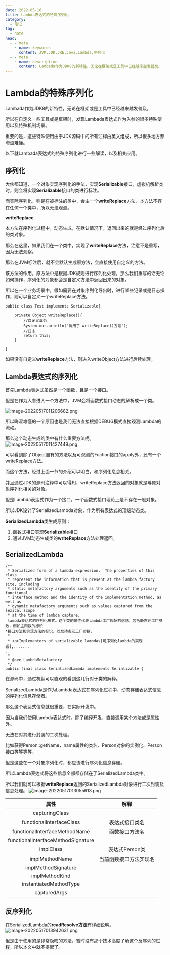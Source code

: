```yaml
---
date: 2022-05-16
title: Lambda表达式的特殊序列化
category: 
  - 笔记
tag:
  - note
head:
  - - meta
    - name: keywords
      content: JVM,JDK,JRE,Java,Lambda,序列化
  - - meta
    - name: description
      content: Lambada作为JDK8的新特性，无论在框架或是工具中已经越来越发普及。
---
```

# Lambda的特殊序列化

Lambada作为JDK8的新特性，无论在框架或是工具中已经越来越发普及。 

所以在自定义一些工具或是框架时，发现Lambada表达式作为入参的很多特殊使用以及特殊机制场景。

重要的是，这些特殊使用由于JDK源码中的所有注释由英文组成，所以很多地方都晦涩难懂。

以下就Lambada表达式的特殊序列化进行一些解读，以及相关应用。

## 序列化

大伙都知道，一个对象实现序列化的手法，实现**Serializable**接口，虚拟机解析类时，则会将实现**Serializable**接口的类进行标注。

而实际序列化，则是在被标注的类中，会由一个**writeReplace**方法，本方法不存在任何一个类中，所以无法观测。

**writeReplace**

本方法在序列化过程中，动态生成，在默认情况下，返回出来的就是经过序列化后的类对象。

那么在这里，如果我们在一个类中，实现了**writeReplace**方法，注意不是重写，因为无法观察。

那么在JVM标注后，就不会默认生成原方法，会直接使用自定义的方法。

该方法的作用，原方法中是根据JDK规则进行序列化处理，那么我们重写的话无论如何操作，序列化的对象都会是自定义方法中返回出来的对象。

所以在一个业务场景中，假如需要在对象序列化导出时，进行某些记录或是日志操作，则可以自定义一个writeReplace方法。

```
public class Test implements Serializable{

    private Object writeReplace(){
        //自定义业务
        System.out.println("调用了 writeReplace()方法");
        //日志
        return this;
    }
    
}
```

如果没有自定义**writeReplace**方法，则进入writeObject方法进行后续处理。

## Lambda表达式的序列化

首先Lambda表达式虽然是一个函数，且是一个接口。

但是在作为入参进入一个方法中，JVM会将函数式接口动态的解析成一个类。

![image-20220517011206682.png](https://leyunone-img.oss-cn-hangzhou.aliyuncs.com/image/2022-05-17/image-20220517011206682.png)


所以晦涩难懂的一个原因也是我们无法直接根据DEBUG模式直接观测Lambda的流动。

那么这个动态生成的类中有什么重要方法呢。
![image-20220517011427449.png](https://leyunone-img.oss-cn-hangzhou.aliyuncs.com/image/2022-05-17/image-20220517011427449.png)

可以看到除了Object自有的方法以及可观测的Fuction接口的apply外，还有一个writeReplace方法。

而这个方法，经过上面一节的介绍可以明白，和序列化息息相关。

并且通过JDK的源码注释中可以得知，writeReplace方法返回的对象就是与原对象序列化相关的对象。

但是Lambda表达式作为一个接口，一个函数式接口理论上是不存在一般对象。

所以JDK设计了SerializedLambda对象，作为所有表达式的顶级动态类。

**SerializedLambda**类生成原则：

1. 函数式接口实现**Serializable**接口
2. 通过JVM动态生成类的**writeReplace**方法处理返回。

## SerializedLambda

```
/**
 * Serialized form of a lambda expression.  The properties of this class
 * represent the information that is present at the lambda factory site, including
 * static metafactory arguments such as the identity of the primary functional
 * interface method and the identity of the implementation method, as well as
 * dynamic metafactory arguments such as values captured from the lexical scope
 * at the time of lambda capture.
 lambda表达式的序列化形式。这个类的属性代表lambda工厂现场的信息，包括静态元工厂参数，例如主函数的标识
*接口方法和实现方法的标识，以及动态元工厂参数，
 *
 * <p>Implementors of serializable lambdas[可序列化lambda的实现者],.......
..
 *
 * @see LambdaMetafactory
 */
public final class SerializedLambda implements Serializable {
```

在源码中，通过机翻可以直观的看到这几行对于类的解释。

SerializedLambda是作为Lambda表达式在序列化过程中，动态存储表达式信息的序列化信息存储者。

那么这个表达式信息就很重要，在实际开发中。

因为当我们使用Lambda表达式时，除了编译开发，直接调用某个方法或是属性外。

无法在对其进行封装的二次处理。

比如获得Person::getName，name属性的类名、Person对象的实例化、Person接口等等等等。

但是这些在一个对象序列化时，都应该进行序列化信息存储。

所以Lambda表达式将这些信息全部都存储在了SerializedLambda类中。

所以我们就可以根据**writeReplace**返回的SerializedLambda对象进行二次封装及信息处理。
![image-20220517013055613.png](https://leyunone-img.oss-cn-hangzhou.aliyuncs.com/image/2022-05-17/image-20220517013055613.png)

|                属性                |          解释          |
| :--------------------------------: | :--------------------: |
|           capturingClass           |                        |
|      functionalInterfaceClass      |     表达式接口类名     |
|   functionalInterfaceMethodName    |     函数接口方法名     |
| functionalInterfaceMethodSignature |                        |
|             implClass              |     表达式Person类     |
|           implMethodName           | 当前函数接口方法实现名 |
|        implMethodSignature         |                        |
|           implMethodKind           |                        |
|       instantiatedMethodType       |                        |
|            capturedArgs            |                        |

## 反序列化

在SerializedLambda的**readResolve方法**有详细说明。
![image-20220517013942631.png](https://leyunone-img.oss-cn-hangzhou.aliyuncs.com/image/2022-05-17/image-20220517013942631.png)

但是由于使用的是非常隐晦的方法，暂时没有那个技术高度了解这个反序列的过程，所以本文中就不提起了。

